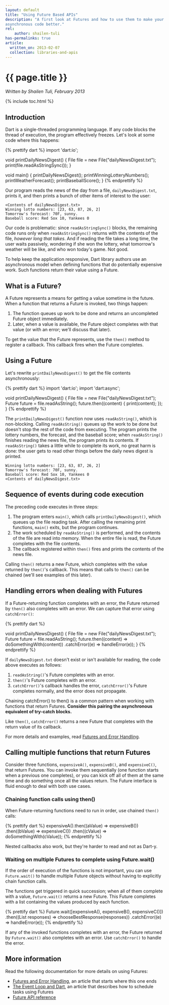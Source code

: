 ```yaml
--- 
layout: default
title: "Using Future Based APIs"
description: "A first look at Futures and how to use them to make your
asynchronous code better."
rel:
    author: shailen-tuli
has-permalinks: true
article:
  written_on: 2013-02-07
  collection: libraries-and-apis
---
```


# {{ page.title }}

_Written by Shailen Tuli, February 2013_

{% include toc.html %}

## Introduction

Dart is a single-threaded programming language. If any code blocks the thread
of execution, the program effectively freezes. Let's look at some code where
this happens:

{% prettify dart %}
import 'dart:io';

void printDailyNewsDigest() {
  File file = new File("dailyNewsDigest.txt");
  print(file.readAsStringSync());
}

void main() {
  printDailyNewsDigest();
  printWinningLotteryNumbers();
  printWeatherForecast();
  printBaseballScore();
}
{% endprettify %}

Our program reads the news of the day from a file, `dailyNewsDigest.txt`,
prints it, and then prints a bunch of other items of interest to the user:

    <Contents of dailyNewsDigest.txt>
    Winning lotto numbers: [23, 63, 87, 26, 2]
    Tomorrow's forecast: 70F, sunny.
    Baseball score: Red Sox 10, Yankees 0

Our code is problematic: since `readAsStringSync()` blocks, the remaining code
runs only when `readAsStringSync()` returns with the contents of the file, 
_however long that takes_.  And if reading the file takes a long time, the
user waits passively, wondering if she won the lottery, what tomorrow's weather
will be like, and who won today's game. Not good.

To help keep the application responsive, Dart library authors use an
asynchronous model when defining functions that do potentially expensive work.
Such functions return their value using a Future.

## What is a Future?

A Future represents a means for getting a value sometime in the future. When a
function that returns a Future is invoked, two things happen:

1. The function queues up work to be done and returns an uncompleted Future
object immediately.
1. Later, when a value is available, the Future object completes with that
value (or with an error; we'll discuss that later).

To get the value that the Future represents, use the `then()` method to
register a callback. This callback fires when the Future completes.

## Using a Future

Let's rewrite `printDailyNewsDigest()` to get the file contents
asynchronously:

{% prettify dart %}
import 'dart:io';
import 'dart:async';

void printDailyNewsDigest() {
  File file = new File("dailyNewsDigest.txt");
  Future future = file.readAsString();
  future.then((content) {
    print(content);
  });
}
{% endprettify %}

The `printDailyNewsDigest()` function now uses `readAsString()`, which is
non-blocking. Calling `readAsString()` queues up the work to be done but
doesn't stop the rest of the code from executing. The program prints the
lottery numbers, the forecast, and the baseball score; when
`readAsString()` finishes reading the news file, the program prints its
contents. If `readAsString()` takes a little while to complete its work, no
great harm is done: the user gets to read other things before the daily news
digest is printed.

    Winning lotto numbers: [23, 63, 87, 26, 2]
    Tomorrow's forecast: 70F, sunny.
    Baseball score: Red Sox 10, Yankees 0
    <Contents of dailyNewsDigest.txt>

## Sequence of events during code execution

The preceding code executes in three steps:

1. The program enters `main()`, which calls `printDailyNewsDigest()`, which
queues up the file reading task.  After calling the remaining print functions,
`main()` exits, but the program continues.
1. The work scheduled by `readAsString()` is performed, and the contents of the
file are read into memory. When the entire file is read, the Future completes
with the file contents.
1. The callback registered within `then()` fires and prints the contents
of the news file.

Calling `then()` returns a new Future, which completes with the value
returned by `then()`'s callback. This means that calls to `then()` can be
chained (we'll see examples of this later). 

## Handling errors when dealing with Futures

If a Future-returning function completes with an error, the Future returned by
`then()` also completes with an error. We can capture that error using
`catchError()`:

{% prettify dart %}

void printDailyNewsDigest() {
  File file = new File("dailyNewsDigest.txt");
  Future future = file.readAsString();
  future.then((content) => doSomethingWith(content))
        .catchError((e) => handleError(e));
}
{% endprettify %}

If `dailyNewsDigest.txt` doesn't exist or isn't available for reading,
the code above executes as follows:

1. `readAsString()`'s Future completes with an error.
1. `then()`'s Future completes with an error.
1.  `catchError()`'s callback handles the error, `catchError()`'s Future
completes normally, and the error does not propagate.

<aside class="alert alert-info" markdown="1">
  Chaining catchError() to then() is a common pattern when working with
  functions that return Futures.
  <strong>
    Consider this pairing the asynchronous equivalent of try-catch blocks.
  </strong>
</aside>

Like `then()`, `catchError()` returns a new Future that completes with
the return value of its callback.

For more details and examples, read
[Futures and Error Handling](/articles/futures-and-error-handling/).


## Calling multiple functions that return Futures

Consider three functions,  `expensiveA()`, `expensiveB()`, and `expensiveC()`,
that return Futures.  You can invoke them sequentially (one function starts
when a previous one completes), or you can kick off all of them at the same
time and do something once all the values return. The Future interface
is fluid enough to deal with both use cases.

### Chaining function calls using then()

When Future-returning functions need to run in order, use
chained `then()` calls:

{% prettify dart %}
expensiveA().then((aValue) => expensiveB()) 
            .then((bValue) => expensiveC()) 
            .then((cValue) => doSomethingWith(cValue));
{% endprettify %}

Nested callbacks also work, but they're harder to read and not as Dart-y.

### Waiting on multiple Futures to complete using Future.wait()

If the order of execution of the functions is not important, 
you can use `Future.wait()` to handle multiple Future objects
without having to explicitly chain function calls.

The functions get triggered in quick succession; when all of them
complete with a value, `Future.wait()` returns a new Future.
This Future completes with a list containing the values produced by
each function.

{% prettify dart %}
Future.wait([expensiveA(), expensiveB(), expensiveC()])
      .then((List responses) => chooseBestResponse(responses))
      .catchError((e) => handleError(e));
{% endprettify %}

If any of the invoked functions completes with an error, the Future returned
by `Future.wait()` also completes with an error. Use `catchError()` to handle
the error.

## More information

Read the following documentation for more details on using Futures:

* [Futures and Error Handling](/articles/futures-and-error-handling/),
  an article that starts where this one ends
* [The Event Loop and Dart](/articles/event-loop/),
  an article that describes how to schedule tasks using Futures
* [Future API reference](http://api.dartlang.org/dart_async/Future.html)

